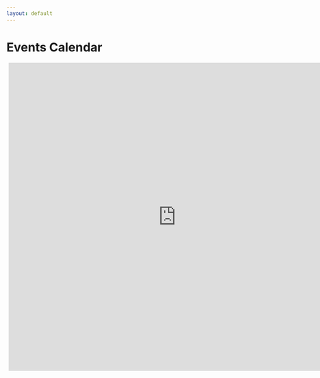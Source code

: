 ```yaml
---
layout: default
---
```


Events Calendar
===============

<iframe style="padding-left: 5px; border: 0;" src="https://www.google.com/calendar/embed?src=9oasuofvbilnvdv25mbc541l6s%40group.calendar.google.com&amp;ctz=America/Chicago" width="780" height="720" frameborder="0" scrolling="no"></iframe>
